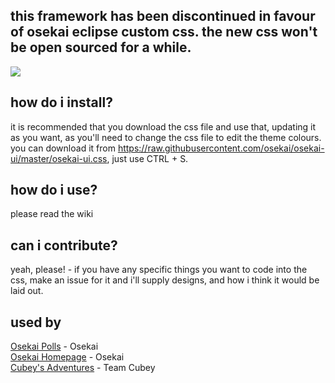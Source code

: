 ## this framework has been discontinued in favour of osekai eclipse custom css. the new css won't be open sourced for a while.

![](https://i.ppy.sh/2c4cd0b00d7a9db1d3e682ef6a3c94b9845900b0/68747470733a2f2f6f73656b61692e6e65742f696d672f6f75692d70616e656c2e706e67)

## how do i install?
it is recommended that you download the css file and use that, updating it as you want, as you'll need to change the css file to edit the theme colours.
you can download it from https://raw.githubusercontent.com/osekai/osekai-ui/master/osekai-ui.css, just use CTRL + S.

## how do i use?
please read the wiki

## can i contribute?
yeah, please! - if you have any specific things you want to code into the css, make an issue for it and i'll supply designs, and how i think it would be laid out.

## used by
[Osekai Polls](https://osekai.net/polls/) - Osekai<br> 
[Osekai Homepage](https://osekai.net) - Osekai<br>
[Cubey's Adventures](https://cubey.hubza.co.uk/) - Team Cubey
